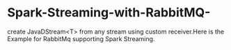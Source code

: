 Spark-Streaming-with-RabbitMQ-
==============================

create JavaDStream&lt;T> from any stream using custom receiver.Here is the Example for RabbitMq supporting Spark Streaming.
